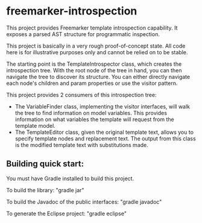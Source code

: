 # freemarker-introspection

This project provides Freemarker template introspection capability. It exposes
a parsed AST structure for programmatic inspection.

This project is basically in a very rough proof-of-concept state. All code here
is for illustrative purposes only and cannot be relied on to be stable.

The starting point is the TemplateIntrospector class, which creates the 
introspection tree. With the root node of the tree in hand, you can then navigate
the tree to discover its structure. You can either directly navigate each node's
children and param properties or use the visitor pattern.

This project provides 2 consumers of this introspection tree: 

* The VariableFinder class, implementing the visitor interfaces, will walk the
tree to find information on model variables. This provides information on what
variables the template will request from the template model.
* The TemplateEditor class, given the original template text, allows you to 
specify template nodes and replacement text. The output from this class is
the modified template text with substitutions made.


## Building quick start:

You must have Gradle installed to build this project.

To build the library: "gradle jar"

To build the Javadoc of the public interfaces: "gradle javadoc"

To generate the Eclipse project: "gradle eclipse"
